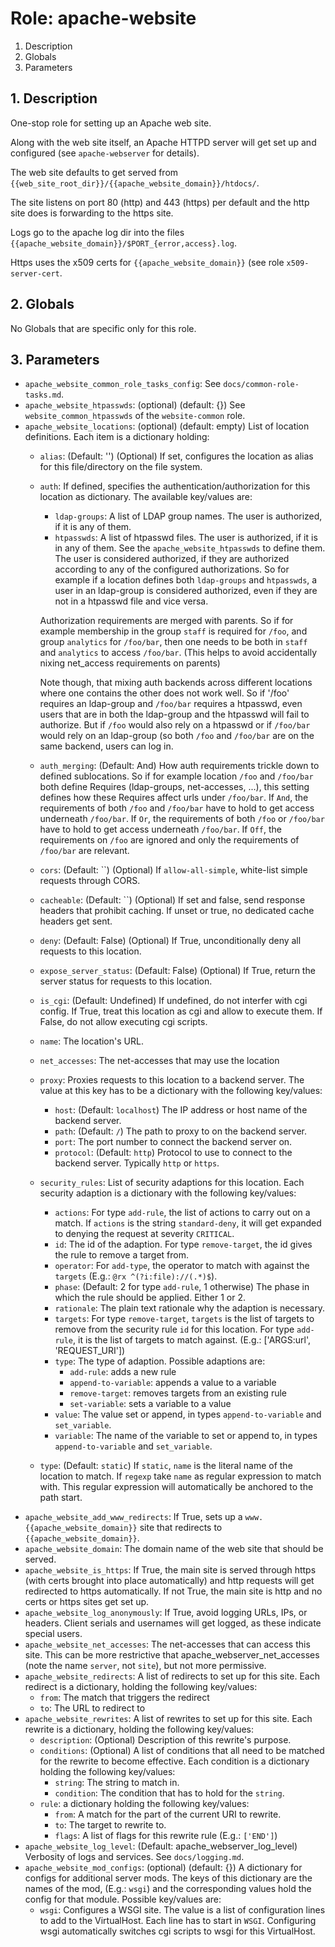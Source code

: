 # Role: apache-website



1. Description
2. Globals
3. Parameters



## 1. Description

One-stop role for setting up an Apache web site.

Along with the web site itself, an Apache HTTPD server will get set up and
configured (see `apache-webserver` for details).

The web site defaults to get served from `{{web_site_root_dir}}/{{apache_website_domain}}/htdocs/`.

The site listens on port 80 (http) and 443 (https) per default and the
http site does is forwarding to the https site.

Logs go to the apache log dir into the files `{{apache_website_domain}}/$PORT_{error,access}.log`.

Https uses the x509 certs for `{{apache_website_domain}}` (see role `x509-server-cert`.



## 2. Globals

No Globals that are specific only for this role.



## 3. Parameters
* `apache_website_common_role_tasks_config`: See `docs/common-role-tasks.md`.
* `apache_website_htpasswds`: (optional) (default: {}) See `website_common_htpasswds`
  of the `website-common` role.
* `apache_website_locations`: (optional) (default: empty) List of location
  definitions. Each item is a dictionary holding:
   * `alias`: (Default: '') (Optional) If set, configures the location as alias
     for this file/directory on the file system.
   * `auth`: If defined, specifies the authentication/authorization for this
     location as dictionary. The available key/values are:
     * `ldap-groups`: A list of LDAP group names. The user is authorized, if it
       is any of them.
     * `htpasswds`: A list of htpasswd files. The user is authorized, if it is
       in any of them. See the `apache_website_htpasswds` to define them.
     The user is considered authorized, if they are authorized according to any
     of the configured authorizations. So for example if a location defines both
     `ldap-groups` and `htpasswds`, a user in an ldap-group is considered
     authorized, even if they are not in a htpasswd file and vice versa.

     Authorization requirements are merged with parents. So if for example
     membership in the group `staff` is required for `/foo`, and group
     `analytics` for `/foo/bar`, then one needs to be both in `staff` and
     `analytics` to access `/foo/bar`. (This helps to avoid accidentally nixing
     net_access requirements on parents)

     Note though, that mixing auth backends across different locations where one
     contains the other does not work well. So if '/foo' requires an ldap-group
     and `/foo/bar` requires a htpasswd, even users that are in both the
     ldap-group and the htpasswd will fail to authorize. But if `/foo` would
     also rely on a htpasswd or if `/foo/bar` would rely on an ldap-group (so
     both `/foo` and `/foo/bar` are on the same backend, users can log in.
   * `auth_merging`: (Default: And) How auth requirements trickle down to
     defined sublocations. So if for example location `/foo` and `/foo/bar` both
     define Requires (ldap-groups, net-accesses, ...), this setting defines how
     these Requires affect urls under `/foo/bar`. If `And`, the requirements of
     both `/foo` and `/foo/bar` have to hold to get access underneath
     `/foo/bar`.  If `Or`, the requirements of both `/foo` or `/foo/bar` have to
     hold to get access underneath `/foo/bar`. If `Off`, the requirements on
     `/foo` are ignored and only the requirements of `/foo/bar` are relevant.
   * `cors`: (Default: ``) (Optional) If `allow-all-simple`, white-list simple
     requests through CORS.
   * `cacheable`: (Default: ``) (Optional) If set and false, send response
     headers that prohibit caching. If unset or true, no dedicated cache headers
     get sent.
   * `deny`: (Default: False) (Optional) If True, unconditionally deny
     all requests to this location.
   * `expose_server_status`: (Default: False) (Optional) If True, return the
     server status for requests to this location.
   * `is_cgi`: (Default: Undefined) If undefined, do not interfer with cgi
     config. If True, treat this location as cgi and allow to execute them. If
     False, do not allow executing cgi scripts.
   * `name`: The location's URL.
   * `net_accesses`: The net-accesses that may use the location
   * `proxy`: Proxies requests to this location to a backend
     server. The value at this key has to be a dictionary with the
     following key/values:
     * `host`: (Default: `localhost`) The IP address or host name of the backend
       server.
     * `path`: (Default: `/`) The path to proxy to on the backend server.
     * `port`: The port number to connect the backend server on.
     * `protocol`: (Default: `http`) Protocol to use to connect to the backend
       server. Typically `http` or `https`.
   * `security_rules`: List of security adaptions for this
     location. Each security adaption is a dictionary with the
     following key/values:
     * `actions`: For type `add-rule`, the list of actions to carry out on a
       match. If `actions` is the string `standard-deny`, it will get expanded
       to denying the request at severity `CRITICAL`.
     * `id`: The id of the adaption. For type `remove-target`, the id gives
       the rule to remove a target from.
     * `operator`: For `add-type`, the operator to match with against the
       `targets` (E.g.: `@rx ^(?i:file)://(.*)$`).
     * `phase`: (Default: 2 for type `add-rule`, 1 otherwise) The phase in which
       the rule should be applied. Either 1 or 2.
     * `rationale`: The plain text rationale why the adaption is necessary.
     * `targets`: For type `remove-target`, `targets` is the list of targets
       to remove from the security rule `id` for this location. For type
       `add-rule`, it is the list of targets to match against. (E.g.:
       ['ARGS:url', 'REQUEST_URI'])
     * `type`: The type of adaption. Possible adaptions are:
       * `add-rule`: adds a new rule
       * `append-to-variable`: appends a value to a variable
       * `remove-target`: removes targets from an existing rule
       * `set-variable`: sets a variable to a value
     * `value`: The value set or append, in types `append-to-variable` and
       `set_variable`.
     * `variable`: The name of the variable to set or append to, in types
       `append-to-variable` and `set_variable`.
   * `type`: (Default: `static`) If `static`, `name` is the literal
     name of the location to match. If `regexp` take `name` as
     regular expression to match with. This regular expression will
     automatically be anchored to the path start.
* `apache_website_add_www_redirects`: If True, sets up a
  `www.{{apache_website_domain}}` site that redirects to
  `{{apache_website_domain}}`.
* `apache_website_domain`: The domain name of the web site that should be served.
* `apache_website_is_https`: If True, the main site is served through
  https (with certs brought into place automatically) and http
  requests will get redirected to https automatically. If not True,
  the main site is http and no certs or https sites get set up.
* `apache_website_log_anonymously`: If True, avoid logging URLs, IPs,
  or headers. Client serials and usernames will get logged, as these
  indicate special users.
* `apache_website_net_accesses`: The net-accesses that can access this
  site. This can be more restrictive that
  apache_webserver_net_accesses (note the name `server`, not `site`),
  but not more permissive.
* `apache_website_redirects`: A list of redirects to set up for this
  site. Each redirect is a dictionary, holding the following
  key/values:
  * `from`: The match that triggers the redirect
  * `to`: The URL to redirect to
* `apache_website_rewrites`: A list of rewrites to set up for this
  site. Each rewrite is a dictionary, holding the following
  key/values:
  * `description`: (Optional) Description of this rewrite's purpose.
  * `conditions`: (Optional) A list of conditions that all need to be
    matched for the rewrite to become effective. Each condition is a
    dictionary holding the following key/values:
    * `string`: The string to match in.
    * `condition`: The condition that has to hold for the `string`.
  * `rule`: a dictionary holding the following key/values:
    * `from`: A match for the part of the current URI to rewrite.
    * `to`: The target to rewrite to.
    * `flags`: A list of flags for this rewrite rule (E.g.: `['END']`)
* `apache_website_log_level`: (Default: apache_webserver_log_level) Verbosity of
  logs and services. See `docs/logging.md`.
* `apache_website_mod_configs`: (optional) (default: {}) A dictionary for
  configs for additional server mods. The keys of this dictionary are the names
  of the mod, (E.g.: `wsgi`) and the corresponding values hold the config for
  that module. Possible key/values are:
  * `wsgi`: Configures a WSGI site. The value is a list of configuration lines
    to add to the VirtualHost. Each line has to start in `WSGI`. Configuring
    wsgi automatically switches cgi scripts to wsgi for this VirtualHost.
